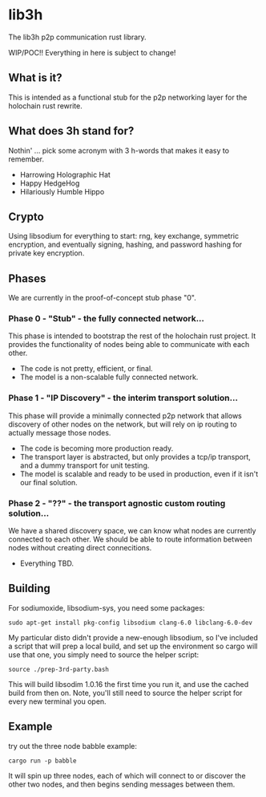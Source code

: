 # lib3h

The lib3h p2p communication rust library.

WIP/POC!! Everything in here is subject to change!

## What is it?

This is intended as a functional stub for the p2p networking layer for the holochain rust rewrite.

## What does 3h stand for?

Nothin' ... pick some acronym with 3 h-words that makes it easy to remember.
- Harrowing Holographic Hat
- Happy HedgeHog
- Hilariously Humble Hippo

## Crypto

Using libsodium for everything to start: rng, key exchange, symmetric encryption, and eventually signing, hashing, and password hashing for private key encryption.

## Phases

We are currently in the proof-of-concept stub phase "0".

### Phase 0 - "Stub" - the fully connected network...

This phase is intended to bootstrap the rest of the holochain rust project. It provides the functionality of nodes being able to communicate with each other.

- The code is not pretty, efficient, or final.
- The model is a non-scalable fully connected network.

### Phase 1 - "IP Discovery" - the interim transport solution...

This phase will provide a minimally connected p2p network that allows discovery of other nodes on the network, but will rely on ip routing to actually message those nodes.

- The code is becoming more production ready.
- The transport layer is abstracted, but only provides a tcp/ip transport, and a dummy transport for unit testing.
- The model is scalable and ready to be used in production, even if it isn't our final solution.

### Phase 2 - "??" - the transport agnostic custom routing solution...

We have a shared discovery space, we can know what nodes are currently connected to each other. We should be able to route information between nodes without creating direct connecitions.

- Everything TBD.

## Building

For sodiumoxide, libsodium-sys, you need some packages:

```shell
sudo apt-get install pkg-config libsodium clang-6.0 libclang-6.0-dev
```

My particular disto didn't provide a new-enough libsodium, so I've included a script that will prep a local build, and set up the environment so cargo will use that one, you simply need to source the helper script:

```shell
source ./prep-3rd-party.bash
```

This will build libsodim 1.0.16 the first time you run it, and use the cached build from then on. Note, you'll still need to source the helper script for every new terminal you open.

## Example

try out the three node babble example:

```shell
cargo run -p babble
```

It will spin up three nodes, each of which will connect to or discover the other two nodes, and then begins sending messages between them.
